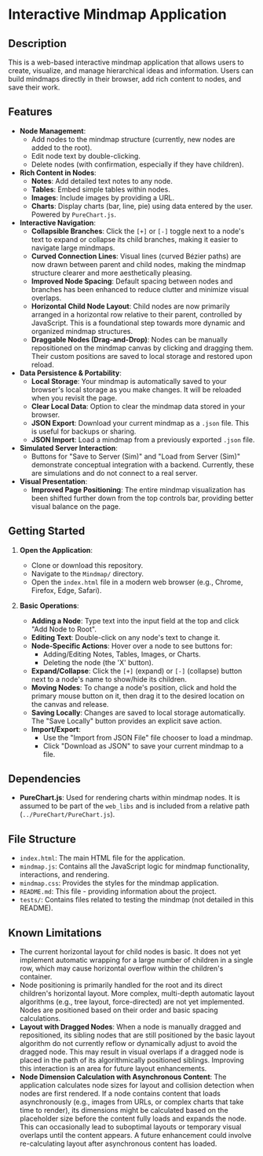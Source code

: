 # Interactive Mindmap Application

## Description

This is a web-based interactive mindmap application that allows users to create, visualize, and manage hierarchical ideas and information. Users can build mindmaps directly in their browser, add rich content to nodes, and save their work.

## Features

*   **Node Management**:
    *   Add nodes to the mindmap structure (currently, new nodes are added to the root).
    *   Edit node text by double-clicking.
    *   Delete nodes (with confirmation, especially if they have children).
*   **Rich Content in Nodes**:
    *   **Notes**: Add detailed text notes to any node.
    *   **Tables**: Embed simple tables within nodes.
    *   **Images**: Include images by providing a URL.
    *   **Charts**: Display charts (bar, line, pie) using data entered by the user. Powered by `PureChart.js`.
*   **Interactive Navigation**:
    *   **Collapsible Branches**: Click the `[+]` or `[-]` toggle next to a node's text to expand or collapse its child branches, making it easier to navigate large mindmaps.
    *   **Curved Connection Lines**: Visual lines (curved Bézier paths) are now drawn between parent and child nodes, making the mindmap structure clearer and more aesthetically pleasing.
    *   **Improved Node Spacing**: Default spacing between nodes and branches has been enhanced to reduce clutter and minimize visual overlaps.
    *   **Horizontal Child Node Layout**: Child nodes are now primarily arranged in a horizontal row relative to their parent, controlled by JavaScript. This is a foundational step towards more dynamic and organized mindmap structures.
    *   **Draggable Nodes (Drag-and-Drop)**: Nodes can be manually repositioned on the mindmap canvas by clicking and dragging them. Their custom positions are saved to local storage and restored upon reload.
*   **Data Persistence & Portability**:
    *   **Local Storage**: Your mindmap is automatically saved to your browser's local storage as you make changes. It will be reloaded when you revisit the page.
    *   **Clear Local Data**: Option to clear the mindmap data stored in your browser.
    *   **JSON Export**: Download your current mindmap as a `.json` file. This is useful for backups or sharing.
    *   **JSON Import**: Load a mindmap from a previously exported `.json` file.
*   **Simulated Server Interaction**:
    *   Buttons for "Save to Server (Sim)" and "Load from Server (Sim)" demonstrate conceptual integration with a backend. Currently, these are simulations and do not connect to a real server.
*   **Visual Presentation**:
    *   **Improved Page Positioning**: The entire mindmap visualization has been shifted further down from the top controls bar, providing better visual balance on the page.

## Getting Started

1.  **Open the Application**:
    *   Clone or download this repository.
    *   Navigate to the `Mindmap/` directory.
    *   Open the `index.html` file in a modern web browser (e.g., Chrome, Firefox, Edge, Safari).

2.  **Basic Operations**:
    *   **Adding a Node**: Type text into the input field at the top and click "Add Node to Root".
    *   **Editing Text**: Double-click on any node's text to change it.
    *   **Node-Specific Actions**: Hover over a node to see buttons for:
        *   Adding/Editing Notes, Tables, Images, or Charts.
        *   Deleting the node (the 'X' button).
    *   **Expand/Collapse**: Click the `[+]` (expand) or `[-]` (collapse) button next to a node's name to show/hide its children.
    *   **Moving Nodes**: To change a node's position, click and hold the primary mouse button on it, then drag it to the desired location on the canvas and release.
    *   **Saving Locally**: Changes are saved to local storage automatically. The "Save Locally" button provides an explicit save action.
    *   **Import/Export**:
        *   Use the "Import from JSON File" file chooser to load a mindmap.
        *   Click "Download as JSON" to save your current mindmap to a file.

## Dependencies

*   **PureChart.js**: Used for rendering charts within mindmap nodes. It is assumed to be part of the `web_libs` and is included from a relative path (`../PureChart/PureChart.js`).

## File Structure

*   `index.html`: The main HTML file for the application.
*   `mindmap.js`: Contains all the JavaScript logic for mindmap functionality, interactions, and rendering.
*   `mindmap.css`: Provides the styles for the mindmap application.
*   `README.md`: This file - providing information about the project.
*   `tests/`: Contains files related to testing the mindmap (not detailed in this README).

## Known Limitations

*   The current horizontal layout for child nodes is basic. It does not yet implement automatic wrapping for a large number of children in a single row, which may cause horizontal overflow within the children's container.
*   Node positioning is primarily handled for the root and its direct children's horizontal layout. More complex, multi-depth automatic layout algorithms (e.g., tree layout, force-directed) are not yet implemented. Nodes are positioned based on their order and basic spacing calculations.
*   **Layout with Dragged Nodes**: When a node is manually dragged and repositioned, its sibling nodes that are still positioned by the basic layout algorithm do not currently reflow or dynamically adjust to avoid the dragged node. This may result in visual overlaps if a dragged node is placed in the path of its algorithmically positioned siblings. Improving this interaction is an area for future layout enhancements.
*   **Node Dimension Calculation with Asynchronous Content**: The application calculates node sizes for layout and collision detection when nodes are first rendered. If a node contains content that loads asynchronously (e.g., images from URLs, or complex charts that take time to render), its dimensions might be calculated based on the placeholder size before the content fully loads and expands the node. This can occasionally lead to suboptimal layouts or temporary visual overlaps until the content appears. A future enhancement could involve re-calculating layout after asynchronous content has loaded.
